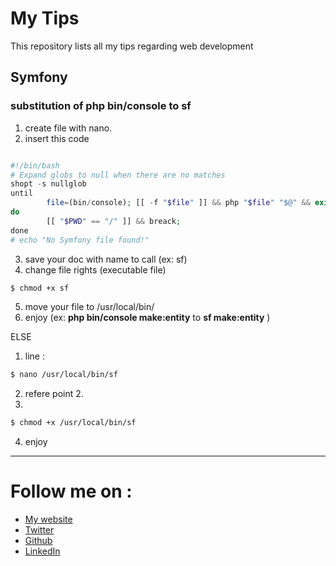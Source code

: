 # My Tips
This repository lists all my tips regarding web development

## Symfony
### substitution of php bin/console to sf

1. create file with nano. 
2. insert this code 
```php

#!/bin/bash
# Expand globs to null when there are no matches
shopt -s nullglob
until
        file=(bin/console); [[ -f "$file" ]] && php "$file" "$@" && exit;
do
        [[ "$PWD" == "/" ]] && breack;
done
# echo "No Symfony file found!"

```
3. save your doc with name to call (ex: sf)
4. change file rights (executable file)
```bash
$ chmod +x sf
```
5. move your file to /usr/local/bin/
6. enjoy
(ex: **php bin/console make:entity** to **sf make:entity** )

ELSE

1. line :
```bash
$ nano /usr/local/bin/sf
```
2. refere point 2.
3. 
```bash
$ chmod +x /usr/local/bin/sf
```
4. enjoy

---

# Follow me on :

- [My website](https://www.agorski.fr/)
- [Twitter](https://twitter.com/Gorski_anthony)
- [Github](https://github.com/GorskiAnthony)
- [LinkedIn](https://www.linkedin.com/in/anthony-gorski/)